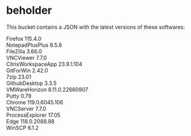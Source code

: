 # beholder
This bucket contains a JSON with the latest versions of these softwares:

Firefox            115.4.0          
NotepadPlusPlus    8.5.8            
FileZilla          3.66.0           
VNCViewer          7.7.0            
CitrixWorkspaceApp 23.9.1.104       
GitForWin          2.42.0           
7zip               23.01            
GithubDesktop      3.3.5            
VMWareHorizon      8.11.0.22660907  
Putty              0.79             
Chrome             119.0.6045.106   
VNCServer          7.7.0            
ProcessExplorer    17.05            
Edge               118.0.2088.88    
WinSCP             6.1.2            



